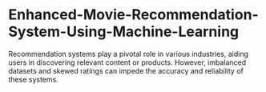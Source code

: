 # Enhanced-Movie-Recommendation-System-Using-Machine-Learning
Recommendation systems play a pivotal role in various industries, aiding users in discovering relevant content or products. However, imbalanced datasets and skewed ratings can impede the accuracy and reliability of these systems.
